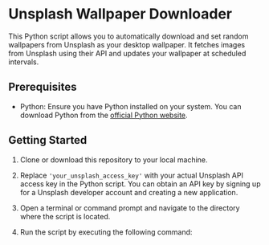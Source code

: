 # Unsplash Wallpaper Downloader

This Python script allows you to automatically download and set random wallpapers from Unsplash as your desktop wallpaper. It fetches images from Unsplash using their API and updates your wallpaper at scheduled intervals.

## Prerequisites

- Python: Ensure you have Python installed on your system. You can download Python from the [official Python website](https://www.python.org/downloads/).

## Getting Started

1. Clone or download this repository to your local machine.

2. Replace `'your_unsplash_access_key'` with your actual Unsplash API access key in the Python script. You can obtain an API key by signing up for a Unsplash developer account and creating a new application.

3. Open a terminal or command prompt and navigate to the directory where the script is located.

4. Run the script by executing the following command:

